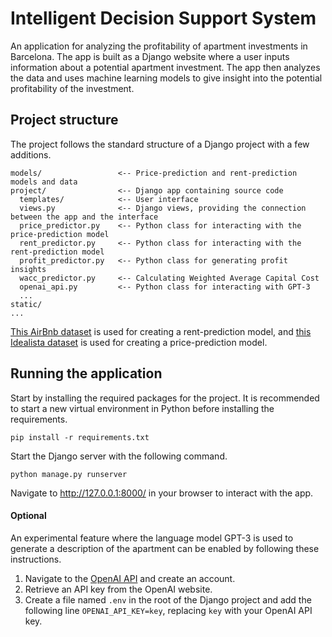 # Intelligent Decision Support System
An application for analyzing the profitability of apartment investments in Barcelona. The app is built as a Django website where a user inputs information about a potential apartment investment. The app then analyzes the data and uses machine learning models to give insight into the potential profitability of the investment.


## Project structure
The project follows the standard structure of a Django project with a few additions.
```
models/                 <-- Price-prediction and rent-prediction models and data
project/                <-- Django app containing source code
  templates/            <-- User interface
  views.py              <-- Django views, providing the connection between the app and the interface
  price_predictor.py    <-- Python class for interacting with the price-prediction model
  rent_predictor.py     <-- Python class for interacting with the rent-prediction model
  profit_predictor.py   <-- Python class for generating profit insights
  wacc_predictor.py     <-- Calculating Weighted Average Capital Cost
  openai_api.py         <-- Python class for interacting with GPT-3
  ...
static/
...
```

[This AirBnb dataset](https://www.kaggle.com/fermatsavant/airbnb-dataset-of-barcelona-city?select=barca.csv) is used for creating a rent-prediction model, and [this Idealista dataset](https://www.kaggle.com/jorgeglez/barcelona-idealista-housingprices) is used for creating a price-prediction model.


## Running the application
Start by installing the required packages for the project. It is recommended to start a new virtual environment in Python before installing the requirements. 
```
pip install -r requirements.txt
```
Start the Django server with the following command.
```
python manage.py runserver
```
Navigate to http://127.0.0.1:8000/ in your browser to interact with the app.

#### Optional
An experimental feature where the language model GPT-3 is used to generate a description of the apartment can be enabled by following these instructions.
1. Navigate to the [OpenAI API](https://beta.openai.com/overview) and create an account.
2. Retrieve an API key from the OpenAI website.
3. Create a file named `.env` in the root of the Django project and add the following line `OPENAI_API_KEY=key`, replacing `key` with your OpenAI API key.

